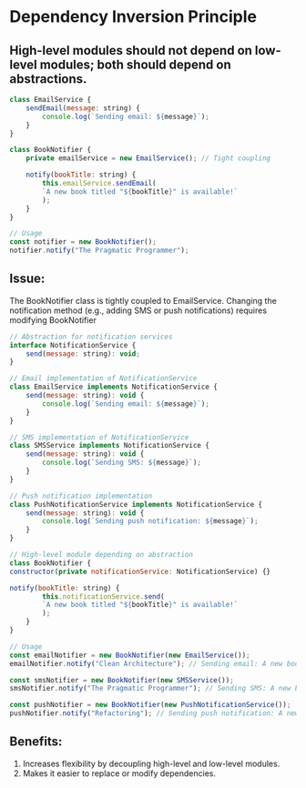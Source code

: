 # Dependency Inversion Principle

## High-level modules should not depend on low-level modules; both should depend on abstractions.

```js
class EmailService {
    sendEmail(message: string) {
        console.log(`Sending email: ${message}`);
    }
}

class BookNotifier {
    private emailService = new EmailService(); // Tight coupling

    notify(bookTitle: string) {
        this.emailService.sendEmail(
        `A new book titled "${bookTitle}" is available!`
        );
    }
}

// Usage
const notifier = new BookNotifier();
notifier.notify("The Pragmatic Programmer");
```

## **Issue:**

The BookNotifier class is tightly coupled to EmailService.
Changing the notification method (e.g., adding SMS or push notifications) requires modifying BookNotifier

```js
// Abstraction for notification services
interface NotificationService {
    send(message: string): void;
}

// Email implementation of NotificationService
class EmailService implements NotificationService {
    send(message: string): void {
        console.log(`Sending email: ${message}`);
    }
}

// SMS implementation of NotificationService
class SMSService implements NotificationService {
    send(message: string): void {
        console.log(`Sending SMS: ${message}`);
    }
}

// Push notification implementation
class PushNotificationService implements NotificationService {
    send(message: string): void {
        console.log(`Sending push notification: ${message}`);
    }
}

// High-level module depending on abstraction
class BookNotifier {
constructor(private notificationService: NotificationService) {}

notify(bookTitle: string) {
        this.notificationService.send(
        `A new book titled "${bookTitle}" is available!`
        );
    }
}

// Usage
const emailNotifier = new BookNotifier(new EmailService());
emailNotifier.notify("Clean Architecture"); // Sending email: A new book titled "Clean Architecture" is available!

const smsNotifier = new BookNotifier(new SMSService());
smsNotifier.notify("The Pragmatic Programmer"); // Sending SMS: A new book titled "The Pragmatic Programmer" is available!

const pushNotifier = new BookNotifier(new PushNotificationService());
pushNotifier.notify("Refactoring"); // Sending push notification: A new book titled "Refactoring" is available!
```

## **Benefits:**

1. Increases flexibility by decoupling high-level and low-level modules.
2. Makes it easier to replace or modify dependencies.
